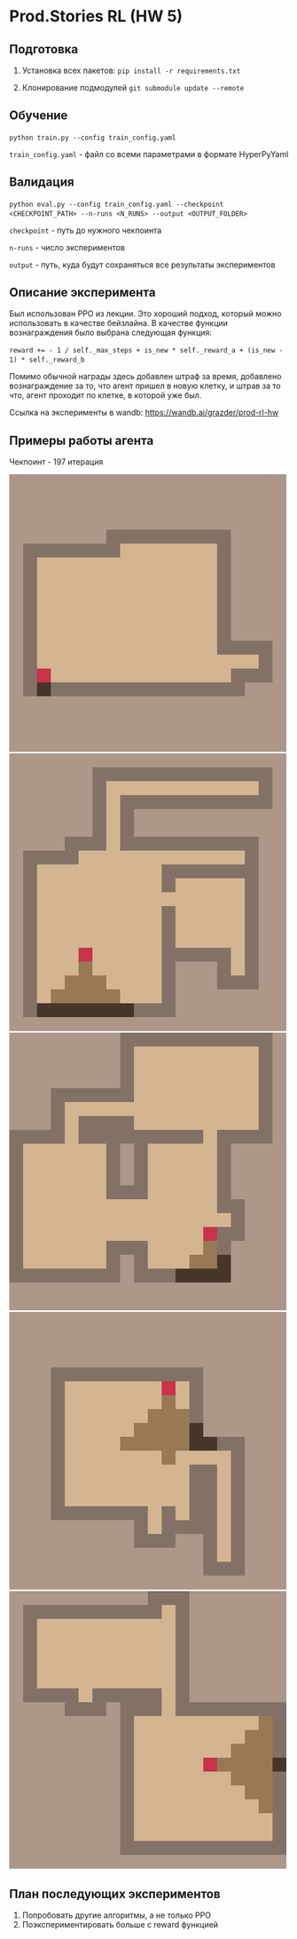 # Prod.Stories RL (HW 5)

## Подготовка 

1. Установка всех пакетов:
`pip install -r requirements.txt`

2. Клонирование подмодулей
`git submodule update --remote`
   
## Обучение

`python train.py --config train_config.yaml`
   
`train_config.yaml` - файл со всеми параметрами в формате HyperPyYaml

## Валидация

`python eval.py --config train_config.yaml --checkpoint <CHECKPOINT_PATH> --n-runs <N_RUNS> --output <OUTPUT_FOLDER>`

`checkpoint` - путь до нужного чекпоинта

`n-runs` - число экспериментов

`output` - путь, куда будут сохраняться все результаты экспериментов

## Описание эксперимента

Был использован PPO из лекции. Это хороший подход, который можно использовать в качестве бейзлайна.
В качестве функции вознаграждения было выбрана следующая функция:

`reward += - 1 / self._max_steps + is_new * self._reward_a + (is_new - 1) * self._reward_b`

Помимо обычной награды здесь добавлен штраф за время, 
добавлено вознаграждение за то, что агент пришел в новую клетку, 
и штрав за то что, агент проходит по клетке, в которой уже был.

Ссылка на эксперименты в wandb: https://wandb.ai/grazder/prod-rl-hw

## Примеры работы агента

Чекпоинт - 197 итерация

![Run 1](./results/gifs/run-1.gif)
![Run 2](./results/gifs/run-2.gif)
![Run 3](./results/gifs/run-3.gif)
![Run 4](./results/gifs/run-4.gif)
![Run 5](./results/gifs/run-5.gif)

## План последующих экспериментов

1. Попробовать другие алгоритмы, а не только PPO
2. Поэкспериментировать больше с reward функцией
